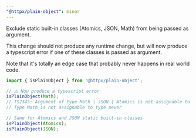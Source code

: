 ```yaml
---
"@httpx/plain-object": minor
---
```


Exclude static built-in classes (Atomics, JSON, Math) from being passed as argument.

This change should not produce any runtime change, but will now produce a typescript error 
if one of these classes is passed as argument. 

Note that it's totally an edge case that probably never happens in real world code.

```typescript
import { isPlainObject } from '@httpx/plain-object';

// ⚠️ Now produce a typescript error
isPlainObject(Math);
// TS2345: Argument of type Math | JSON | Atomics is not assignable to parameter of type never
// Type Math is not assignable to type never

// Same for Atomics and JSON static built-in classes
isPlainObject(Atomics);
isPlainObject(JSON);
```
